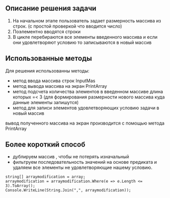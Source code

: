 ## Описание решения задачи

1. На начальном этапе пользователь задает размерность массива из строк. (с простой проверкой что вводится число)
2. Поэлементно вводятся строки
3. В цикле перебираются все элементы введенного массива и если они удовлетворяют условию то записываются в новый массив

## Использованные методы

Для решения использованны методы:
- метод ввода массива строк InputMas
- метод вывода массива на экран PrintArray
- метод подсчета количества элементов в введенном массиве длина которых =< 3 (для формирования размерности нового массива куда данные элементы запишутся)
- метод для записи элементов удовлетворяющих условию задачи в новый массив

вывод полученного массива на экран производится с помощью метода PrintArray

## Более короткий способ

- дублируем массив , чтобы не потерять изначальный
- фильтруем последовательность значений на основе предиката и удаляем все элементы не удовлетворяющие нашему условию.

```
string[] arraymodification = array;
arraymodification = arraymodification.Where(e => e.Length <= 3).ToArray();
Console.WriteLine(String.Join(",", arraymodification));
```